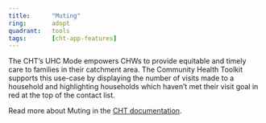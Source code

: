 ```yaml
---
title:      "Muting"
ring:       adopt
quadrant:   tools
tags:       [cht-app-features]
---
```


The CHT’s UHC Mode empowers CHWs to provide equitable and timely care to families in their catchment area. The Community Health Toolkit supports this use-case by displaying the number of visits made to a household and highlighting households which haven’t met their visit goal in red at the top of the contact list.

Read more about Muting in the [CHT documentation](https://docs.communityhealthtoolkit.org/apps/guides/database/muting_in_dashboards/).